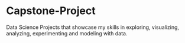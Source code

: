 # Capstone-Project
Data Science Projects that showcase my skills in exploring, visualizing, analyzing, experimenting and modeling with data. 
